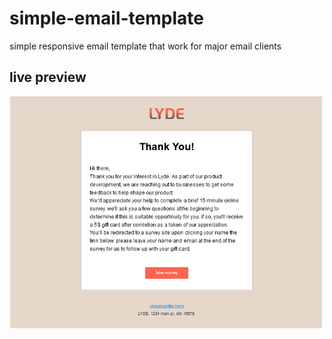 # simple-email-template
simple responsive email template  that work for major email clients
## live preview

<img src="https://raw.githubusercontent.com/AbdenourALIANE/simple-email-template/master/img/preview.png" alt="Simple HTML Email" width="500">

